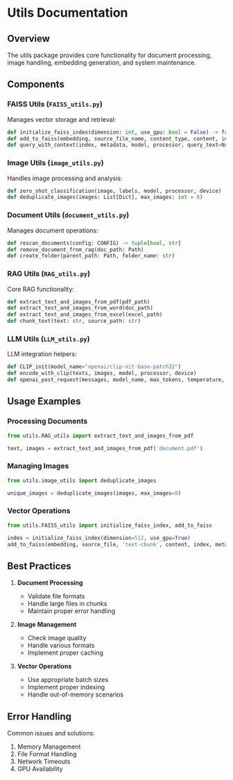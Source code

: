 # Utils Documentation

## Overview

The utils package provides core functionality for document processing, image handling, embedding generation, and system maintenance.

## Components

### FAISS Utils (`FAISS_utils.py`)

Manages vector storage and retrieval:

```python
def initialize_faiss_index(dimension: int, use_gpu: bool = False) -> faiss.Index
def add_to_faiss(embedding, source_file_name, content_type, content, index, metadata)
def query_with_context(index, metadata, model, processor, query_text=None, image_query=None)
```

### Image Utils (`image_utils.py`)

Handles image processing and analysis:

```python
def zero_shot_classification(image, labels, model, processor, device)
def deduplicate_images(images: List[Dict], max_images: int = 8)
```

### Document Utils (`document_utils.py`)

Manages document operations:

```python
def rescan_documents(config: CONFIG) -> tuple[bool, str]
def remove_document_from_rag(doc_path: Path)
def create_folder(parent_path: Path, folder_name: str)
```

### RAG Utils (`RAG_utils.py`)

Core RAG functionality:

```python
def extract_text_and_images_from_pdf(pdf_path)
def extract_text_and_images_from_word(doc_path)
def extract_text_and_images_from_excel(excel_path)
def chunk_text(text: str, source_path: str)
```

### LLM Utils (`LLM_utils.py`)

LLM integration helpers:

```python
def CLIP_init(model_name="openai/clip-vit-base-patch32")
def encode_with_clip(texts, images, model, processor, device)
def openai_post_request(messages, model_name, max_tokens, temperature, api_key)
```

## Usage Examples

### Processing Documents
```python
from utils.RAG_utils import extract_text_and_images_from_pdf

text, images = extract_text_and_images_from_pdf('document.pdf')
```

### Managing Images
```python
from utils.image_utils import deduplicate_images

unique_images = deduplicate_images(images, max_images=8)
```

### Vector Operations
```python
from utils.FAISS_utils import initialize_faiss_index, add_to_faiss

index = initialize_faiss_index(dimension=512, use_gpu=True)
add_to_faiss(embedding, source_file, 'text-chunk', content, index, metadata)
```

## Best Practices

1. **Document Processing**
   - Validate file formats
   - Handle large files in chunks
   - Maintain proper error handling

2. **Image Management**
   - Check image quality
   - Handle various formats
   - Implement proper caching

3. **Vector Operations**
   - Use appropriate batch sizes
   - Implement proper indexing
   - Handle out-of-memory scenarios

## Error Handling

Common issues and solutions:
1. Memory Management
2. File Format Handling
3. Network Timeouts
4. GPU Availability
